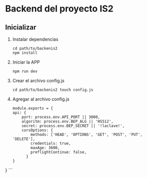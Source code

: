 # Backend del proyecto IS2
## Inicializar

1. Instalar dependencias

    ```
    cd path/to/backenis2
    npm install
    ```

2. Iniciar la APP

    ```
    npm run dev
    ```
3. Crear el archivo config.js

    ```
    cd path/to/backenis2 touch config.js
    ```
4. Agregar al archivo config.js

    ```
    module.exports = {
    api: {
        port: process.env.API_PORT || 3000,
        algoritm: process.env.BEP_ALG || 'HS512',
        secret: process.env.BEP_SECRET || '!laclave!',
        corsOptions: {
            methods: ['HEAD', 'OPTIONS', 'GET', 'POST', 'PUT', 'DELETE'],
            credentials: true,
            maxAge: 3600,
            preflightContinue: false,
          }
    }
}
    ```
    
